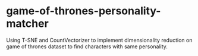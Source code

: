 # game-of-thrones-personality-matcher

Using T-SNE and CountVectorizer to implement dimensionality reduction on game of thrones dataset to find characters with same personality.
